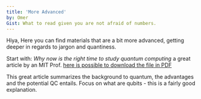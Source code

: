 ```yaml
---
title: 'More Advanced'
by: Omer
Gist: What to read given you are not afraid of numbers.
---
```


Hiya,
Here you can find materials that are a bit more advanced, getting deeper in regards to jargon and quantiness.


Start with: _Why now is the right time to study quantum computing_ a great article by an MIT Prof. [here is possible to download the file in PDF][1]



This great article summarizes the background to quantum, the advantages and the potential QC entails.
Focus on what are qubits - this is a fairly good explanation.

[1]:{{site.url}}/assets/why_now_QC.pdf